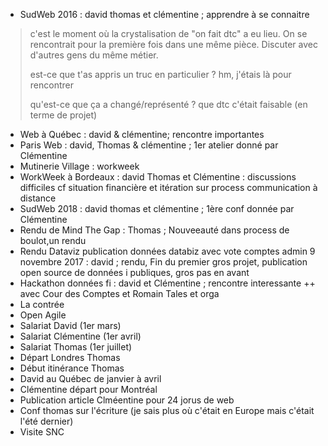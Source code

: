 - SudWeb 2016 : david thomas et clémentine ; apprendre à se connaitre
> c'est le moment où la crystalisation de "on fait dtc" a eu lieu. On se rencontrait pour la première fois dans une même pièce. Discuter avec d'autres gens du même métier.
>
> est-ce que t'as appris un truc en particulier ? hm, j'étais là pour rencontrer 
>
> qu'est-ce que ça a changé/représenté ? que dtc c'était faisable (en terme de projet)
- Web à Québec : david & clémentine; rencontre importantes
- Paris Web : david, Thomas & clémentine ;  1er atelier donné par Clémentine
- Mutinerie Village : workweek
- WorkWeek à Bordeaux : david Thomas et Clémentine : discussions difficiles cf situation financière et itération sur process communication à distance
- SudWeb 2018 : david thomas et clémentine ;  1ère conf donnée par Clémentine
- Rendu de Mind The Gap : Thomas ; Nouveeauté dans process de boulot,un rendu
- Rendu Dataviz publication données databiz avec vote comptes admin  9 novembre 2017 : david ; rendu, Fin du premier gros projet, publication open source de données i publiques, gros pas en avant
- Hackathon données fi : david et Clémentine ;  rencontre interessante ++ avec Cour des Comptes et Romain Tales et orga 
- La contrée
- Open Agile 
- Salariat David (1er mars) 
- Salariat Clémentine (1er avril)
- Salariat Thomas (1er juillet)
- Départ Londres Thomas
- Début itinérance Thomas
- David au Québec de janvier à avril
- Clémentine départ pour Montréal
- Publication article Clméentine pour 24 jorus de web
- Conf thomas sur l'écriture (je sais plus où c'était en Europe mais c'était l'été dernier) 
- Visite SNC

